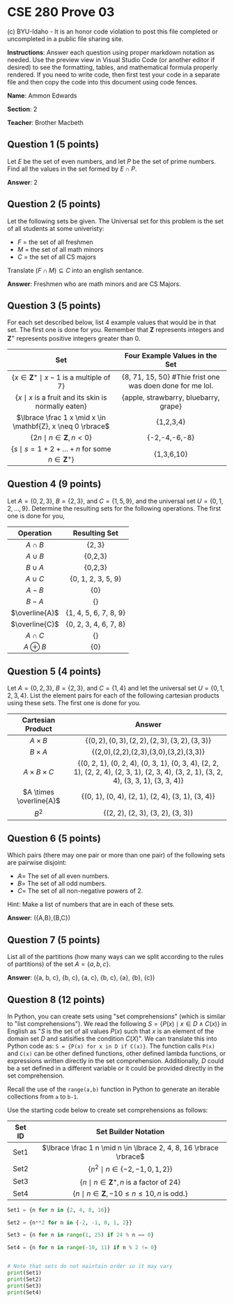 # CSE 280 Prove 03

(c) BYU-Idaho - It is an honor code violation to post this
file completed or uncompleted in a public file sharing site.

**Instructions**: Answer each question using proper markdown notation as needed.  Use the preview view in Visual Studio Code (or another editor if desired) to see the formatting, tables, and mathematical formula properly rendered.  If you need to write code, then first test your code in a separate file and then copy the code into this document using code fences. 

**Name**: Ammon Edwards

**Section**: 2

**Teacher**: Brother Macbeth

## Question 1 (5 points)

Let $E$ be the set of even numbers, and let $P$ be the set of prime numbers.  Find all the values in the set formed by $E \cap P$.

**Answer**: 2

## Question 2 (5 points)

Let the following sets be given.  The Universal set for this problem is the set of all students at some univeristy:

* $F$ = the set of all freshmen
* $M$ = the set of all math minors
* $C$ = the set of all CS majors

Translate $(F \cap M) \subseteq C$ into an english sentance.

**Answer**: Freshmen who are math minors and are CS Majors. 

## Question 3 (5 points)

For each set described below, list 4 example values that would be in that set.  The first one is done for you.  Remember that $\mathbf{Z}$ represents integers and $\mathbf{Z}^+$ represents positive integers greater than 0.  

|Set|Four Example Values in the Set| 
|:-:|:-:|
|$\lbrace x \in \mathbf{Z}^+ \mid x-1 \text{ is a multiple of 7} \rbrace$|{8, 71, 15, 50} #Thie frist one was doen done for me lol.|
|$\lbrace x \mid x \text{ is a fruit and its skin is normally eaten} \rbrace$|{apple, strawbarry, bluebarry, grape}|
|$\lbrace \frac 1 x \mid x \in \mathbf{Z}, x \neq 0 \rbrace$|{1,2,3,4}|
|$\lbrace 2n \mid n \in \mathbf{Z}, n \lt 0 \rbrace$|{-2,-4,-6,-8}|
|$\lbrace s \mid s = 1 + 2 + ... + n \text{ for some } n \in \mathbf{Z}^+ \rbrace$|{1,3,6,10}|

## Question 4 (9 points)

Let $A = \lbrace 0, 2, 3 \rbrace$, $B = \lbrace 2, 3 \rbrace$, and $C = \lbrace 1, 5, 9 \rbrace$, and the universal set $U = \lbrace 0, 1, 2, ...,  9 \rbrace$.  Determine the resulting sets for the following operations.  The first one is done for you,

|Operation|Resulting Set|
|:-:|:-:|
|$A \cap B$|$\lbrace 2, 3 \rbrace$|
|$A \cup B$|{0,2,3}|
|$B \cup A$|{0,2,3}|
|$A \cup C$|{0, 1, 2, 3, 5, 9}|
|$A - B$|{0}|
|$B - A$|{}|
|$\overline{A}$|{1, 4, 5, 6, 7, 8, 9}|
|$\overline{C}$|{0, 2, 3, 4, 6, 7, 8}|
|$A \cap C$|{}|
|$A \oplus B$|{0}|

## Question 5 (4 points)

Let $A=\lbrace 0, 2, 3 \rbrace$, $B=\lbrace 2, 3 \rbrace$, and $C=\lbrace 1, 4\rbrace$ and let the universal set $U=\lbrace 0, 1, 2, 3, 4 \rbrace$.  List the element pairs for each of the following cartesian products using these sets.  The first one is done for you.

|Cartesian Product|Answer|
|:-:|:-:|
|$A \times B$|$\lbrace (0,2), (0,3), (2,2), (2,3), (3,2), (3,3) \rbrace$|
|$B \times A$|{(2,0),(2,2),(2,3),(3,0),(3,2),(3,3)}|
|$A \times B \times C$| {(0, 2, 1), (0, 2, 4), (0, 3, 1), (0, 3, 4), (2, 2, 1), (2, 2, 4), (2, 3, 1), (2, 3, 4), (3, 2, 1), (3, 2, 4), (3, 3, 1), (3, 3, 4)}|
|$A \times \overline{A}$|{(0, 1), (0, 4), (2, 1), (2, 4), (3, 1), (3, 4)}|
|$B^2$|{(2, 2), (2, 3), (3, 2), (3, 3)}|

## Question 6 (5 points)

Which pairs (there may one pair or more than one pair) of the following sets are pairwise disjoint:

* $A =$ The set of all even numbers.
* $B =$ The set of all odd numbers.
* $C =$ The set of all non-negative powers of 2.

Hint: Make a list of numbers that are in each of these sets.

**Answer**: ({A,B},{B,C})

## Question 7 (5 points)

List all of the partitions  (how many ways can we split according to the rules of partitions) of the set $A = \lbrace a, b, c \rbrace$.

**Answer**: ({a, b, c}, {b, c}, {a, c}, {b, c}, {a}, {b}, {c})

## Question 8 (12 points)

In Python, you can create sets using "set comprehensions" (which is similar to "list comprehensions").  We read the following $S = \lbrace P(x) \mid x \in D \land C(x) \rbrace$ in English as "$S$ is the set of all values $P(x)$ such that $x$ is an element of the domain set $D$ and satisifies the condition $C(X)$".  We can translate this into Python code as: `S = {P(x) for x in D if C(x)}`.  The function calls `P(x)` and `C(x)` can be other defined functions, other defined lambda functions, or expressions written directly in the set comprehension.  Additionally, $D$ could be a set defined in a different variable or it could be provided directly in the set comprehension.

Recall the use of the `range(a,b)` function in Python to generate an iterable collections from `a` to `b-1`.

Use the starting code below to create set comprehensions as follows:

|Set ID|Set Builder Notation|
|:-:|:-:|
|Set1|$\lbrace \frac 1 n \mid n \in \lbrace 2, 4, 8, 16 \rbrace \rbrace$|
|Set2|$\lbrace n^2 \mid n \in \lbrace -2, -1, 0, 1, 2 \rbrace \rbrace$|
|Set3|$\lbrace n \mid n \in \mathbf{Z}^+,  n \text{ is a factor of } 24 \rbrace$|
|Set4|$\lbrace n \mid n \in \mathbf{Z}, -10 \le n \le 10, n \text { is odd.} \rbrace$|


```python
Set1 = {n for n in {2, 4, 8, 16}}

Set2 = {n**2 for n in {-2, -1, 0, 1, 2}}

Set3 = {n for n in range(1, 25) if 24 % n == 0}

Set4 = {n for n in range(-10, 11) if n % 2 != 0}


# Note that sets do not maintain order so it may vary
print(Set1)
print(Set2)
print(Set3)
print(Set4)
```

